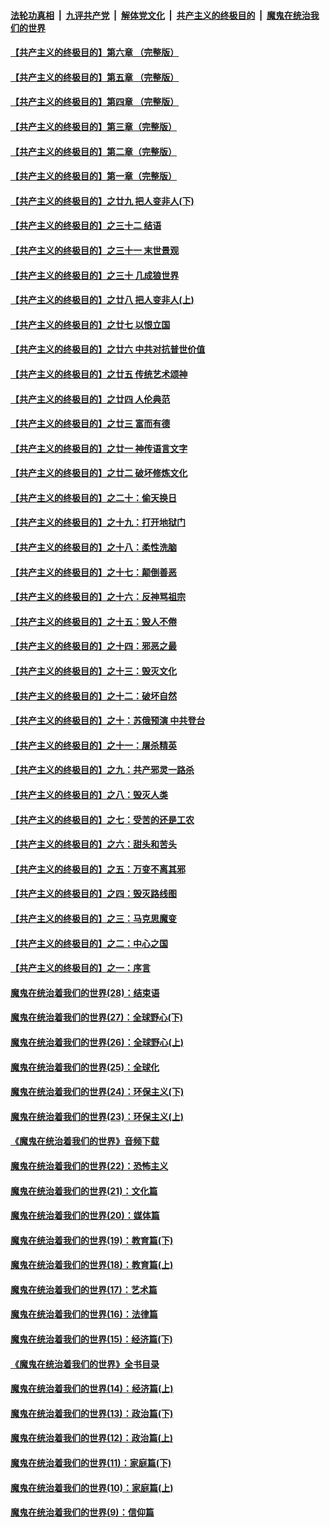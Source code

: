 ####  [法轮功真相](../../../../basic/blob/master/README.md?t=05281501) &nbsp;|&nbsp; [九评共产党](../../../../9ping.md/blob/master/README.md?t=05281501) &nbsp;|&nbsp; [解体党文化](../../../../jtdwh.md/blob/master/README.md?t=05281501)  &nbsp;|&nbsp; [共产主义的终极目的](../../../../gczydzjmd.md/blob/master/README.md?t=05281501) &nbsp;|&nbsp; [魔鬼在统治我们的世界](../../../../mgztzwmdsj.md/blob/master/README.md?t=05281501) 

#### [【共产主义的终极目的】第六章 （完整版）](../pages/nsc422/n11428913.md?t=05281501) 

#### [【共产主义的终极目的】第五章 （完整版）](../pages/nsc422/n11428912.md?t=05281501) 

#### [【共产主义的终极目的】第四章 （完整版）](../pages/nsc422/n11428907.md?t=05281501) 

#### [【共产主义的终极目的】第三章（完整版）](../pages/nsc422/n11428848.md?t=05281501) 

#### [【共产主义的终极目的】第二章（完整版）](../pages/nsc422/n11428831.md?t=05281501) 

#### [【共产主义的终极目的】第一章（完整版）](../pages/nsc422/n11417651.md?t=05281501) 

#### [【共产主义的终极目的】之廿九 把人变非人(下)](../pages/nsc422/n11344140.md?t=05281501) 

#### [【共产主义的终极目的】之三十二 结语](../pages/nsc422/n11360535.md?t=05281501) 

#### [【共产主义的终极目的】之三十一 末世景观](../pages/nsc422/n11351129.md?t=05281501) 

#### [【共产主义的终极目的】之三十 几成狼世界](../pages/nsc422/n11348280.md?t=05281501) 

#### [【共产主义的终极目的】之廿八 把人变非人(上)](../pages/nsc422/n11340492.md?t=05281501) 

#### [【共产主义的终极目的】之廿七 以恨立国](../pages/nsc422/n11336944.md?t=05281501) 

#### [【共产主义的终极目的】之廿六 中共对抗普世价值](../pages/nsc422/n11324785.md?t=05281501) 

#### [【共产主义的终极目的】之廿五 传统艺术颂神](../pages/nsc422/n11296396.md?t=05281501) 

#### [【共产主义的终极目的】之廿四 人伦典范](../pages/nsc422/n11296397.md?t=05281501) 

#### [【共产主义的终极目的】之廿三 富而有德](../pages/nsc422/n11283598.md?t=05281501) 

#### [【共产主义的终极目的】之廿一 神传语言文字](../pages/nsc422/n11263265.md?t=05281501) 

#### [【共产主义的终极目的】之廿二 破坏修炼文化](../pages/nsc422/n11245728.md?t=05281501) 

#### [【共产主义的终极目的】之二十：偷天换日](../pages/nsc422/n11238846.md?t=05281501) 

#### [【共产主义的终极目的】之十九：打开地狱门](../pages/nsc422/n11206376.md?t=05281501) 

#### [【共产主义的终极目的】之十八：柔性洗脑](../pages/nsc422/n11199994.md?t=05281501) 

#### [【共产主义的终极目的】之十七：颠倒善恶](../pages/nsc422/n11179782.md?t=05281501) 

#### [【共产主义的终极目的】之十六：反神骂祖宗](../pages/nsc422/n11166798.md?t=05281501) 

#### [【共产主义的终极目的】之十五：毁人不倦](../pages/nsc422/n11166792.md?t=05281501) 

#### [【共产主义的终极目的】之十四：邪恶之最](../pages/nsc422/n11150249.md?t=05281501) 

#### [【共产主义的终极目的】之十三：毁灭文化](../pages/nsc422/n11135227.md?t=05281501) 

#### [【共产主义的终极目的】之十二：破坏自然](../pages/nsc422/n11135214.md?t=05281501) 

#### [【共产主义的终极目的】之十：苏俄预演 中共登台](../pages/nsc422/n11118424.md?t=05281501) 

#### [【共产主义的终极目的】之十一：屠杀精英](../pages/nsc422/n11118442.md?t=05281501) 

#### [【共产主义的终极目的】之九：共产邪灵一路杀](../pages/nsc422/n11114139.md?t=05281501) 

#### [【共产主义的终极目的】之八：毁灭人类](../pages/nsc422/n11108503.md?t=05281501) 

#### [【共产主义的终极目的】之七：受苦的还是工农](../pages/nsc422/n11101809.md?t=05281501) 

#### [【共产主义的终极目的】之六：甜头和苦头](../pages/nsc422/n11096971.md?t=05281501) 

#### [【共产主义的终极目的】之五：万变不离其邪](../pages/nsc422/n11091285.md?t=05281501) 

#### [【共产主义的终极目的】之四：毁灭路线图](../pages/nsc422/n11086284.md?t=05281501) 

#### [【共产主义的终极目的】之三：马克思魔变](../pages/nsc422/n11061941.md?t=05281501) 

#### [【共产主义的终极目的】之二：中心之国](../pages/nsc422/n11047728.md?t=05281501) 

#### [【共产主义的终极目的】之一：序言](../pages/nsc422/n11086077.md?t=05281501) 

#### [魔鬼在统治着我们的世界(28)：结束语](../pages/nsc422/n10936246.md?t=05281501) 

#### [魔鬼在统治着我们的世界(27)：全球野心(下)](../pages/nsc422/n10928319.md?t=05281501) 

#### [魔鬼在统治着我们的世界(26)：全球野心(上)](../pages/nsc422/n10900318.md?t=05281501) 

#### [魔鬼在统治着我们的世界(25)：全球化](../pages/nsc422/n10788205.md?t=05281501) 

#### [魔鬼在统治着我们的世界(24)：环保主义(下)](../pages/nsc422/n10695307.md?t=05281501) 

#### [魔鬼在统治着我们的世界(23)：环保主义(上)](../pages/nsc422/n10688613.md?t=05281501) 

#### [《魔鬼在统治着我们的世界》音频下载](../pages/nsc422/n10635553.md?t=05281501) 

#### [魔鬼在统治着我们的世界(22)：恐怖主义](../pages/nsc422/n10614727.md?t=05281501) 

#### [魔鬼在统治着我们的世界(21)：文化篇](../pages/nsc422/n10597706.md?t=05281501) 

#### [魔鬼在统治着我们的世界(20)：媒体篇](../pages/nsc422/n10586579.md?t=05281501) 

#### [魔鬼在统治着我们的世界(19)：教育篇(下)](../pages/nsc422/n10564808.md?t=05281501) 

#### [魔鬼在统治着我们的世界(18)：教育篇(上)](../pages/nsc422/n10526970.md?t=05281501) 

#### [魔鬼在统治着我们的世界(17)：艺术篇](../pages/nsc422/n10499093.md?t=05281501) 

#### [魔鬼在统治着我们的世界(16)：法律篇](../pages/nsc422/n10485969.md?t=05281501) 

#### [魔鬼在统治着我们的世界(15)：经济篇(下)](../pages/nsc422/n10469975.md?t=05281501) 

#### [《魔鬼在统治着我们的世界》全书目录](../pages/nsc422/n10464261.md?t=05281501) 

#### [魔鬼在统治着我们的世界(14)：经济篇(上)](../pages/nsc422/n10457370.md?t=05281501) 

#### [魔鬼在统治着我们的世界(13)：政治篇(下)](../pages/nsc422/n10448270.md?t=05281501) 

#### [魔鬼在统治着我们的世界(12)：政治篇(上)](../pages/nsc422/n10444576.md?t=05281501) 

#### [魔鬼在统治着我们的世界(11)：家庭篇(下)](../pages/nsc422/n10440961.md?t=05281501) 

#### [魔鬼在统治着我们的世界(10)：家庭篇(上)](../pages/nsc422/n10435448.md?t=05281501) 

#### [魔鬼在统治着我们的世界(9)：信仰篇](../pages/nsc422/n10432159.md?t=05281501) 

